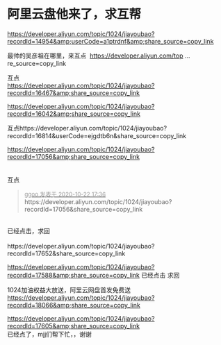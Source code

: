 # 阿里云盘他来了，求互帮


https://developer.aliyun.com/topic/1024/jiayoubao?recordId=14954&amp;userCode=a1ptrdnf&amp;share_source=copy_link

最帅的吴彦祖在哪里，来互点&nbsp;&nbsp;<a href="https://developer.aliyun.com/topic/1024/jiayoubao?recordId=10426&amp;share_source=copy_link" target="_blank">https://developer.aliyun.com/top ... re_source=copy_link</a>

互点<br />
https://developer.aliyun.com/topic/1024/jiayoubao?recordId=16467&amp;share_source=copy_link

https://developer.aliyun.com/topic/1024/jiayoubao?recordId=16042&amp;share_source=copy_link

互点https://developer.aliyun.com/topic/1024/jiayoubao?recordId=16814&amp;userCode=ejgdtb6n&amp;share_source=copy_link

https://developer.aliyun.com/topic/1024/jiayoubao?recordId=17056&amp;share_source=copy_link<br />
<br />
<br />
互点<img id="aimg_B3z2a" onclick="zoom(this, this.src, 0, 0, 0)" class="zoom" src="https://cdn.jsdelivr.net/gh/hishis/forum-master/public/images/patch.gif" onmouseover="img_onmouseoverfunc(this)" onload="thumbImg(this)" border="0" alt="" />

<div class="quote"><blockquote><font size="2"><a href="https://www.hostloc.com/forum.php?mod=redirect&amp;goto=findpost&amp;pid=9336992&amp;ptid=757241" target="_blank"><font color="#999999">ggoo 发表于 2020-10-22 17:36</font></a></font><br />
https://developer.aliyun.com/topic/1024/jiayoubao?recordId=17056&amp;share_source=copy_link</blockquote></div><br />
已经点击，求回<br />
<br />
https://developer.aliyun.com/topic/1024/jiayoubao?recordId=17652&amp;share_source=copy_link<img id="aimg_isaa2" onclick="zoom(this, this.src, 0, 0, 0)" class="zoom" src="https://cdn.jsdelivr.net/gh/hishis/forum-master/public/images/patch.gif" onmouseover="img_onmouseoverfunc(this)" onload="thumbImg(this)" border="0" alt="" />

https://developer.aliyun.com/topic/1024/jiayoubao?recordId=17588&amp;share_source=copy_link 已经点击 求回

1024加油权益大放送，阿里云网盘首发免费送 https://developer.aliyun.com/topic/1024/jiayoubao?recordId=18066&amp;share_source=copy_link

https://developer.aliyun.com/topic/1024/jiayoubao?recordId=17605&amp;share_source=copy_link<br />
已经点了，mjj们帮下忙，，谢谢
